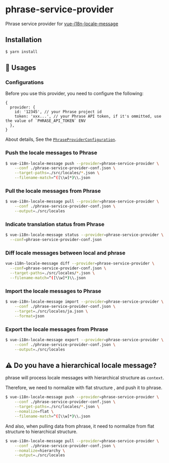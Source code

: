 # phrase-service-provider

Phrase service provider for [vue-i18n-locale-message](https://github.com/kazupon/vue-i18n-locale-message)

## Installation

```bash
$ yarn install
```

## :rocket: Usages

### Configurations

Before you use this provider, you need to configure the following:

```json5
{
  provider: {
    id: '12345', // your Phrase project id
    token: 'xxx...', // your Phrase API token, if it's ommitted, use the value of `PHRASE_API_TOKEN` ENV
  },
}
```

About details, See the [`PhraseProviderConfiguration`](https://github.com/plaidev/phrase-service-provider/blob/main/types/index.d.ts).

### Push the locale messages to Phrase

```bash
$ vue-i18n-locale-message push --provider=phrase-service-provider \
    --conf ./phrase-service-provider-conf.json \
    --target-paths=./src/locales/*.json \
    --filename-match=^([\\w]*)\\.json
```

### Pull the locale messages from Phrase

```bash
$ vue-i18n-locale-message pull --provider=phrase-service-provider \
    --conf ./phrase-service-provider-conf.json \
    --output=./src/locales
```

### Indicate translation status from Phrase

```bash
$ vue-i18n-locale-message status --provider=phrase-service-provider \
  --conf=phrase-service-provider-conf.json
```

### Diff locale messages between local and phrase

```bash
vue-i18n-locale-message diff --provider=phrase-service-provider \
  --conf=phrase-service-provider-conf.json \
  --target-paths=./src/locales/*.json \
  --filename-match=^([\\w]*)\\.json
```

### Import the locale messages to Phrase

```bash
$ vue-i18n-locale-message import --provider=phrase-service-provider \
    --conf ./phrase-service-provider-conf.json \
    --target=./src/locales/ja.json \
    --format=json
```

### Export the locale messages from Phrase

```bash
$ vue-i18n-locale-message export --provider=phrase-service-provider \
    --conf ./phrase-service-provider-conf.json \
    --output=./src/locales
```

## :warning: Do you have a hierarchical locale message?

phrase will process locale messages with hierarchical structure as `context`.

Therefore, we need to normalize with flat structure , and push it to phrase.

```bash
$ vue-i18n-locale-message push --provider=phrase-service-provider \
    --conf ./phrase-service-provider-conf.json \
    --target-paths=./src/locales/*.json \
    --nomalize=flat \
    --filename-match=^([\\w]*)\\.json
```

And also, when pulling data from phrase, it need to normalize from flat structure to hierarchical structure.

```bash
$ vue-i18n-locale-message pull --provider=phrase-service-provider \
    --conf ./phrase-service-provider-conf.json \
    --nomalize=hierarchy \
    --output=./src/locales
```
